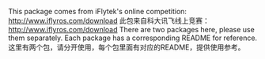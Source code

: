   This package comes from iFlytek's online competition: http://www.iflyros.com/download
  此包来自科大讯飞线上竞赛：http://www.iflyros.com/download
  There are two packages here, please use them separately. Each package has a corresponding README for reference.
  这里有两个包，请分开使用，每个包里面有对应的README，提供使用参考。

